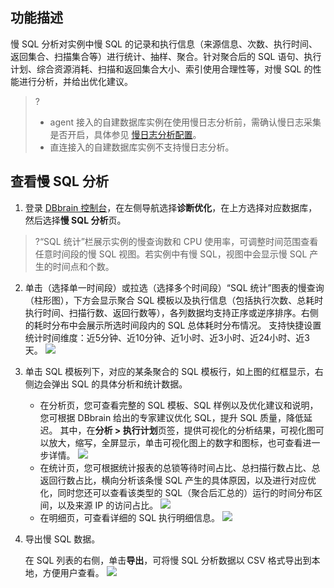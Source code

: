 
## 功能描述
慢 SQL 分析对实例中慢 SQL 的记录和执行信息（来源信息、次数、执行时间、返回集合、扫描集合等）进行统计、抽样、聚合。针对聚合后的 SQL 语句、执行计划、综合资源消耗、扫描和返回集合大小、索引使用合理性等，对慢 SQL 的性能进行分析，并给出优化建议。
>?
>- agent 接入的自建数据库实例在使用慢日志分析前，需确认慢日志采集是否开启，具体参见 [慢日志分析配置](https://console.cloud.tencent.com/dbbrain/instance?product=dbbrain-mysql)。
>- 直连接入的自建数据库实例不支持慢日志分析。

## 查看慢 SQL 分析
1. 登录 [DBbrain 控制台](https://console.cloud.tencent.com/dbbrain/slow-sql)，在左侧导航选择**诊断优化**，在上方选择对应数据库，然后选择**慢 SQL 分析**页。
>?“SQL 统计”栏展示实例的慢查询数和 CPU 使用率，可调整时间范围查看任意时间段的慢 SQL 视图。若实例中有慢 SQL，视图中会显示慢 SQL 产生的时间点和个数。
2. 单击（选择单一时间段）或拉选（选择多个时间段）“SQL 统计”图表的慢查询（柱形图），下方会显示聚合 SQL 模板以及执行信息（包括执行次数、总耗时执行时间、扫描行数、返回行数等），各列数据均支持正序或逆序排序。右侧的耗时分布中会展示所选时间段内的 SQL 总体耗时分布情况。
支持快捷设置统计时间维度：近5分钟、近10分钟、近1小时、近3小时、近24小时、近3天。
![](https://qcloudimg.tencent-cloud.cn/raw/b7742da4faef3a412cd214463279c216.png)
4. 单击 SQL 模板列下，对应的某条聚合的 SQL 模板行，如上图的红框显示，右侧边会弹出 SQL 的具体分析和统计数据。
   - 在分析页，您可查看完整的 SQL 模板、SQL 样例以及优化建议和说明，您可根据 DBbrain 给出的专家建议优化 SQL，提升 SQL 质量，降低延迟。
   其中，在**分析 > 执行计划**页签，提供可视化的分析结果，可视化图可以放大，缩写，全屏显示，单击可视化图上的数字和图标，也可查看进一步详情。
   ![](https://qcloudimg.tencent-cloud.cn/raw/c86fd5ec207ec83ee273a225ba7c25d9.png)
   - 在统计页，您可根据统计报表的总锁等待时间占比、总扫描行数占比、总返回行数占比，横向分析该条慢 SQL 产生的具体原因，以及进行对应优化，同时您还可以查看该类型的 SQL（聚合后汇总的）运行的时间分布区间，以及来源 IP 的访问占比。
   ![](https://qcloudimg.tencent-cloud.cn/raw/1989b9658c6b93340d1834d466ed661e.png)
   - 在明细页，可查看详细的 SQL 执行明细信息。
   ![](https://qcloudimg.tencent-cloud.cn/raw/8e61ef17a8087798fdba0429d8c8f4f4.png)

5. 导出慢 SQL 数据。

   在 SQL 列表的右侧，单击**导出**，可将慢 SQL 分析数据以 CSV 格式导出到本地，方便用户查看。
   ![](https://qcloudimg.tencent-cloud.cn/raw/64173f50194bd8746b9209af34fe45e0.png)